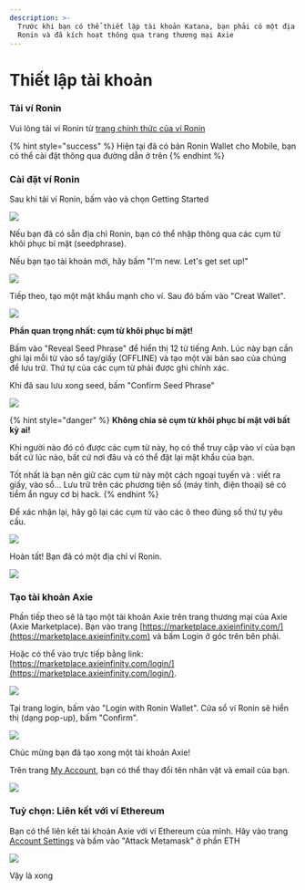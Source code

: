 ```yaml
---
description: >-
  Trước khi bạn có thể thiết lập tài khoản Katana, bạn phải có một địa chỉ ví
  Ronin và đã kích hoạt thông qua trang thương mại Axie
---
```


# Thiết lập tài khoản

### Tải ví Ronin

Vui lòng tải ví Ronin từ [trang chính thức của ví Ronin](https://wallet.roninchain.com)

{% hint style="success" %}
Hiện tại đã có bản Ronin Wallet cho Mobile, bạn có thể cài đặt thông qua đường dẫn ở trên
{% endhint %}

### Cài đặt ví Ronin

Sau khi tải ví Ronin, bấm vào và chọn Getting Started

![](https://axie-infinity.gitbook.io/\~/files/v0/b/gitbook-x-prod.appspot.com/o/spaces%2FKZKyWJmJ78iN2glLkrUC%2Fuploads%2FSYcpo6yB2jmMQAkRGRaz%2FRoninSetup\_01.png?alt=media\&token=70013a02-18ac-44a6-bfba-1dbc8c2ba400)

Nếu bạn đã có sẵn địa chỉ Ronin, bạn có thể nhập thông qua các cụm từ khôi phục bí mật (seedphrase).

Nếu bạn tạo tài khoản mới, hãy bấm "I'm new. Let's get set up!"

![](https://axie-infinity.gitbook.io/\~/files/v0/b/gitbook-x-prod.appspot.com/o/spaces%2FKZKyWJmJ78iN2glLkrUC%2Fuploads%2FjyNBbSrYoaMefGiar7lW%2FRoninSetup\_02.png?alt=media\&token=96453143-0fd1-411c-bf85-22464eba318c)

Tiếp theo, tạo một mật khẩu mạnh cho ví. Sau đó bấm vào "Creat Wallet".

![](https://axie-infinity.gitbook.io/\~/files/v0/b/gitbook-x-prod.appspot.com/o/spaces%2FKZKyWJmJ78iN2glLkrUC%2Fuploads%2FJBtkYZPcu5tM6iVf6FTf%2FRoninSetup\_03.png?alt=media\&token=cfd8cc85-cb9f-4af9-b265-26fe89f04016)

**Phần quan trọng nhất: cụm từ khôi phục bí mật!**

Bấm vào "Reveal Seed Phrase" để hiển thị 12 từ tiếng Anh. Lúc này bạn cần ghi lại mỗi từ vào sổ tay/giấy (OFFLINE) và tạo một vài bản sao của chúng để lưu trữ. Thứ tự của các cụm từ phải được ghi chính xác.&#x20;

Khi đã sau lưu xong seed, bấm "Confirm Seed Phrase"

![](https://axie-infinity.gitbook.io/\~/files/v0/b/gitbook-x-prod.appspot.com/o/spaces%2FKZKyWJmJ78iN2glLkrUC%2Fuploads%2FrdEcHSHaic0v7WbcxTyf%2FRoninSetup\_04.png?alt=media\&token=00c1d5ea-040f-4ba6-b941-2481fa22681b)

{% hint style="danger" %}
**Không chia sẻ cụm từ khôi phục bí mật với bất kỳ ai!**

Khi người nào đó có được các cụm từ này, họ có thể truy cập vào ví của bạn bất cứ lúc nào, bất cứ nơi đâu và có thể đặt lại mật khẩu của bạn.

Tốt nhất là bạn nên giữ các cụm từ này một cách ngoại tuyến và : viết ra giấy, vào sổ... Lưu trữ trên các phương tiện số (máy tính, điện thoại) sẽ có tiềm ẩn nguy cơ bị hack.
{% endhint %}

Để xác nhận lại, hãy gõ lại các cụm từ vào các ô theo đúng số thứ tự yêu cầu.

![](https://axie-infinity.gitbook.io/\~/files/v0/b/gitbook-x-prod.appspot.com/o/spaces%2FKZKyWJmJ78iN2glLkrUC%2Fuploads%2F9RNtHSJQYBooyOb1wA9G%2FRoninSetup\_05.png?alt=media\&token=45a0142d-37d8-4472-84e6-eece8b9a605e)

Hoàn tất! Bạn đã có một địa chỉ ví Ronin.

![](https://axie-infinity.gitbook.io/\~/files/v0/b/gitbook-x-prod.appspot.com/o/spaces%2FKZKyWJmJ78iN2glLkrUC%2Fuploads%2FYJRxGxlVyANIT8VtMlxy%2FRoninSetup\_06.png?alt=media\&token=d812771f-fb31-4eb0-8ea4-728a9056def0)

### Tạo tài khoản Axie

Phần tiếp theo sẽ là tạo một tài khoản Axie trên trang thương mại của Axie (Axie Marketplace). Bạn vào trang [https://marketplace.axieinfinity.com/](https://marketplace.axieinfinity.com) và bấm Login ở góc trên bên phải.

Hoặc có thể vào trực tiếp bằng link: [https://marketplace.axieinfinity.com/login/](https://marketplace.axieinfinity.com/login/).

![](https://axie-infinity.gitbook.io/\~/files/v0/b/gitbook-x-prod.appspot.com/o/spaces%2FKZKyWJmJ78iN2glLkrUC%2Fuploads%2FG9u2GPGu0AFpFArDDqV3%2FRoninSetup\_07.png?alt=media\&token=3b437cbf-8e75-4cc1-a385-bd592838bab9)

Tại trang login, bấm vào "Login with Ronin Wallet". Cửa sổ ví Ronin sẽ hiển thị (dạng pop-up), bấm "Confirm".

![](https://axie-infinity.gitbook.io/\~/files/v0/b/gitbook-x-prod.appspot.com/o/spaces%2FKZKyWJmJ78iN2glLkrUC%2Fuploads%2FZNZE507La3kcvm4v2ALa%2FRoninSetup\_08.png?alt=media\&token=571ca992-cd8b-4d92-948f-02962d33cd61)

Chúc mừng bạn đã tạo xong một tài khoản Axie!

Trên trang [My Account](https://marketplace.axieinfinity.com/profile/dashboard/), bạn có thể thay đổi tên nhân vật và email của bạn.

![](https://axie-infinity.gitbook.io/\~/files/v0/b/gitbook-x-prod.appspot.com/o/spaces%2FKZKyWJmJ78iN2glLkrUC%2Fuploads%2FW3pfckipPlax5nqtiaXB%2FRoninSetup\_09.png?alt=media\&token=85130c52-3e39-4548-ba6d-6eb867266c4a)

### Tuỳ chọn: Liên kết với ví Ethereum

Bạn có thể liên kết tài khoản Axie với ví Ethereum của mình. Hãy vào trang [Account Settings](https://marketplace.axieinfinity.com/profile/settings/) và bấm vào "Attack Metamask" ở phần ETH

![](https://axie-infinity.gitbook.io/\~/files/v0/b/gitbook-x-prod.appspot.com/o/spaces%2FKZKyWJmJ78iN2glLkrUC%2Fuploads%2FtoYptBXzV8URQ5RGwgm1%2FRoninSetup\_10.png?alt=media\&token=44a25719-65cc-44be-a8cd-7e46e0619146)

Vậy là xong

